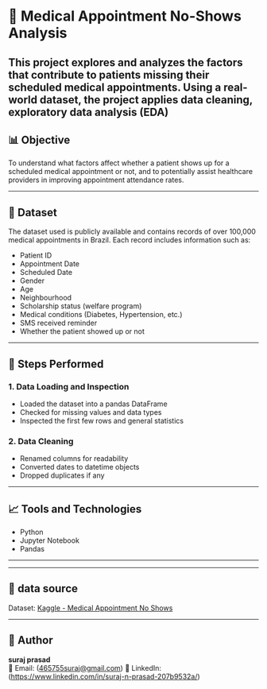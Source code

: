 # 🏥 Medical Appointment No-Shows Analysis

This project explores and analyzes the factors that contribute to patients missing their scheduled medical appointments. Using a real-world dataset, the project applies data cleaning, exploratory data analysis (EDA)
---

## 📊 Objective

To understand what factors affect whether a patient shows up for a scheduled medical appointment or not, and to potentially assist healthcare providers in improving appointment attendance rates.

---

## 📁 Dataset

The dataset used is publicly available and contains records of over 100,000 medical appointments in Brazil. Each record includes information such as:

- Patient ID
- Appointment Date
- Scheduled Date
- Gender
- Age
- Neighbourhood
- Scholarship status (welfare program)
- Medical conditions (Diabetes, Hypertension, etc.)
- SMS received reminder
- Whether the patient showed up or not

---

## 🔧 Steps Performed

### 1. Data Loading and Inspection
- Loaded the dataset into a pandas DataFrame
- Checked for missing values and data types
- Inspected the first few rows and general statistics

### 2. Data Cleaning
- Renamed columns for readability
- Converted dates to datetime objects
- Dropped duplicates if any

---

## 📈 Tools and Technologies

- Python
- Jupyter Notebook
- Pandas
---


---

## 🙌 data source

Dataset: [Kaggle - Medical Appointment No Shows](https://www.kaggle.com/datasets/joniarroba/noshowappointments)

---

## 🧠 Author

**suraj prasad**  
📧 Email: (465755suraj@gmail.com)
🔗 LinkedIn: (https://www.linkedin.com/in/suraj-n-prasad-207b9532a/)

